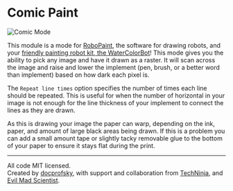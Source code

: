 # Comic Paint

![Comic Mode](images/comic-preview.jpg?raw=true)

This module is a mode for [RoboPaint](https://github.com/evil-mad/robopaint),
the software for drawing robots, and your
[friendly painting robot kit, the WaterColorBot](http://watercolorbot.com)!
This mode gives you the ability to pick any image and have it drawn as a raster.
It will scan across the image and raise and lower the implement (pen, brush, or
  a better word than implement) based on how dark each pixel is.

The `Repeat line times` option specifies the number of times each line should be
repeated. This is useful for when the number of horizontal in your image is not
enough for the line thickness of your implement to connect the lines as they are
drawn.

As this is drawing your image the paper can warp, depending on the ink, paper,
and amount of large black areas being drawn. If this is a problem you can
add a small amount tape or slightly tacky removable glue to the bottom of
your paper to ensure it stays flat during the print.

-----

All code MIT licensed.  
Created by [docprofsky](https://github.com/docprofsky),
with support and collaboration from
[TechNinja](https://github.com/techninja), and
[Evil Mad Scientist](http://evilmadscientist.com).
